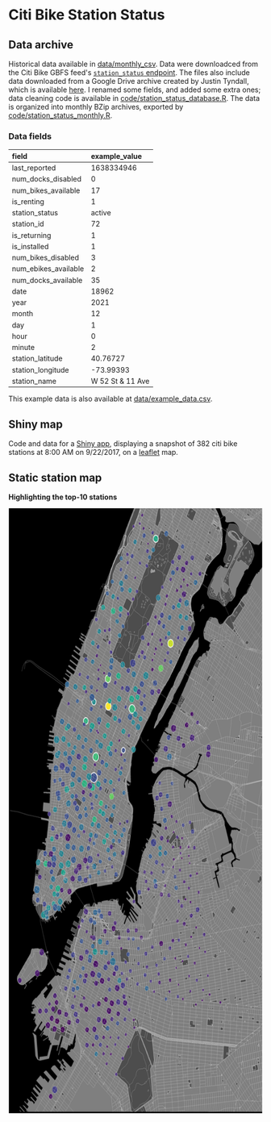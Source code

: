 # Citi Bike Station Status

## Data archive

Historical data available in [data/monthly_csv](data/monthly_csv). Data were downloadced from the Citi Bike GBFS feed's [`station_status` endpoint](https://gbfs.citibikenyc.com/gbfs/en/station_status.json). The files also include data downloaded from a Google Drive archive created by Justin Tyndall, which is available [here](https://drive.google.com/drive/u/0/folders/1aLRu3GYHTVFG9BBxPUQM4N7xhbZNMxPV). I renamed some fields, and added some extra ones; data cleaning code is available in [code/station_status_database.R](code/station_status_database.R). The data is organized into monthly BZip archives, exported by [code/station_status_monthly.R](code/station_status_monthly.R).

### Data fields

|field                |example_value    |
|:--------------------|:----------------|
|last_reported        |1638334946       |
|num_docks_disabled   |0                |
|num_bikes_available  |17               |
|is_renting           |1                |
|station_status       |active           |
|station_id           |72               |
|is_returning         |1                |
|is_installed         |1                |
|num_bikes_disabled   |3                |
|num_ebikes_available |2                |
|num_docks_available  |35               |
|date                 |18962            |
|year                 |2021             |
|month                |12               |
|day                  |1                |
|hour                 |0                |
|minute               |2                |
|station_latitude     |40.76727         |
|station_longitude    |-73.99393        |
|station_name         |W 52 St & 11 Ave |


This example data is also available at [data/example_data.csv](data/example_data.csv).

## Shiny map

Code and data for a [Shiny app](https://chrisgettings.shinyapps.io/Citibike_stations_map/), displaying a snapshot of 382 citi bike stations at 8:00 AM on 9/22/2017, on a [leaflet](https://rstudio.github.io/leaflet/) map.

## Static station map

**Highlighting the top-10 stations**

<img src="plots/top-10-stations.png" width="710" height="1200" />
